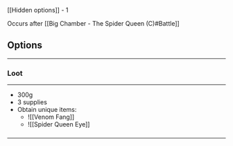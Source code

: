 [[Hidden options]] - 1

Occurs after [[Big Chamber - The Spider Queen (C)#Battle]]

## Options
---

### Loot
---
- 300g
- 3 supplies
- Obtain unique items:
	- ![[Venom Fang]]
	- ![[Spider Queen Eye]]

###
---
